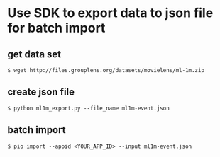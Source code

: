 # Use SDK to export data to json file for batch import

## get data set

```
$ wget http://files.grouplens.org/datasets/movielens/ml-1m.zip
```

## create json file

```
$ python ml1m_export.py --file_name ml1m-event.json
```

## batch import

```
$ pio import --appid <YOUR_APP_ID> --input ml1m-event.json
```
